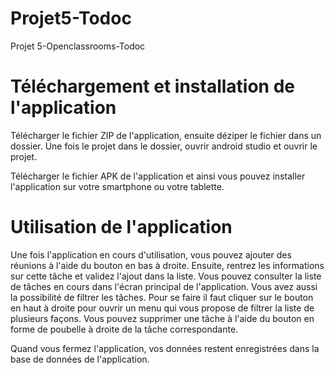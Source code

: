 # Projet5-Todoc
 Projet 5-Openclassrooms-Todoc
 
 # Téléchargement et installation de l'application
 Télécharger le fichier ZIP de l'application, ensuite déziper le fichier dans un dossier. Une fois le projet dans le dossier, ouvrir android studio et ouvrir le projet.
 
 Télécharger le fichier APK de l'application et ainsi vous pouvez installer l'application sur votre smartphone ou votre tablette.
 
 # Utilisation de l'application
 Une fois l'application en cours d'utilisation, vous pouvez ajouter des réunions à l'aide du bouton en bas à droite. Ensuite, rentrez les informations sur cette tâche et validez l'ajout dans la liste.
 Vous pouvez consulter la liste de tâches en cours dans l'écran principal de l'application. 
 Vous avez aussi la possibilité de filtrer les tâches. Pour se faire il faut cliquer sur le bouton en haut à droite pour ouvrir un menu qui vous propose de filtrer la liste de plusieurs façons.
 Vous pouvez supprimer une tâche à l'aide du bouton en forme de poubelle à droite de la tâche correspondante.
 
 Quand vous fermez l'application, vos données restent enregistrées dans la base de données de l'application.
 
 
